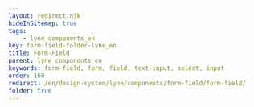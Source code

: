```yaml
---
layout: redirect.njk
hideInSitemap: true
tags: 
    - lyne_components_en
key: form-field-folder-lyne_en
title: Form-Field
parent: lyne_components_en
keywords: form-field, form, field, text-input, select, input
order: 160
redirect: /en/design-system/lyne/components/form-field/form-field/
folder: true
---
```

